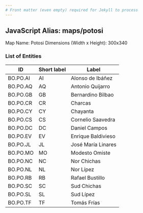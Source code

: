 ```yaml
---
# Front matter (even empty) required for Jekyll to process
---
```


## JavaScript Alias: maps/potosi

Map Name: Potosi
Dimensions (Width x Height): 300x340





### List of Entities

ID | Short label | Label
---|---|---|
BO.PO.AI|AI|Alonso de Ibáñez
BO.PO.AQ|AQ|Antonio Quijarro
BO.PO.GB|GB|Bernardino Bilbao
BO.PO.CR|CR|Charcas
BO.PO.CY|CY|Chayanta
BO.PO.CS|CS|Cornelio Saavedra
BO.PO.DC|DC|Daniel Campos
BO.PO.EV|EV|Enrique Baldivieso
BO.PO.JL|JL|José María Linares
BO.PO.MO|MO|Modesto Omiste
BO.PO.NC|NC|Nor Chichas
BO.PO.NL|NL|Nor Lípez
BO.PO.RB|RB|Rafael Bustillo
BO.PO.SC|SC|Sud Chichas
BO.PO.SL|SL|Sud Lípez
BO.PO.TF|TF|Tomás Frías